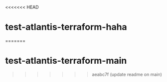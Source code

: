 <<<<<<< HEAD
# test-atlantis-terraform-haha
=======
# test-atlantis-terraform-main
>>>>>>> aeabc7f (update readme on main)
